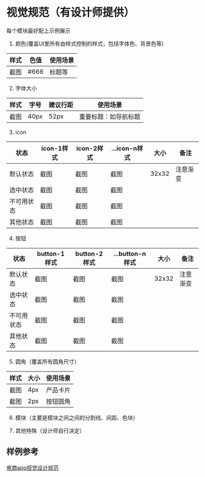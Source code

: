 # 视觉规范（有设计师提供）

每个模块最好配上示例展示

1. 颜色(覆盖UI里所有由样式控制的样式，包括字体色、背景色等)

| 样式 | 色值 | 使用场景|
|------|-----|-----|
| 截图 |#666| 标题等  |

2. 字体大小

| 样式 | 字号 | 建议行距 | 使用场景|
|------|-----|-----|-------
| 截图 | 40px | 52px | 重要标题：如导航标题

3. icon

| 状态      | icon-1样式 | icon-2样式 | ...icon-n样式| 大小 |  备注
|----------|------------|------------|--------------|------|---
| 默认状态  | 截图       | 截图       | 截图          |32x32|注意渐变
| 选中状态  | 截图       | 截图       | 截图          |      |
| 不可用状态| 截图      | 截图        | 截图          |      |
| 其他状态  | 截图      | 截图        | 截图          |      |

4. 按钮

| 状态      | button-1样式 | button-2样式 | ...button-n样式| 大小 |  备注
|----------|------------|------------|--------------|------|---
| 默认状态  | 截图       | 截图       | 截图          |32x32|注意渐变
| 选中状态  | 截图       | 截图       | 截图          |      |
| 不可用状态| 截图      | 截图        | 截图          |      |
| 其他状态  | 截图      | 截图        | 截图          |      |

5. 圆角（覆盖所有圆角尺寸）

| 样式 | 大小 |  使用场景|
|------|-----|-------
| 截图 | 4px | 产品卡片
| 截图 | 2px | 按钮圆角

6. 模块（主要是模块之间之间的分割线、间距、色块）

7. 其他特殊（设计师自行决定）

## 样例参考

[电商app视觉设计规范][1]


[1]:http://old.zcool.com.cn/work/ZMTU5MDUwMjQ=.html